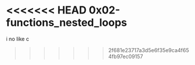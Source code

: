 <<<<<<< HEAD
0x02-functions_nested_loops
=======
i no like c
>>>>>>> 2f681e23717a3d5e6f35e9ca4f654fb97ec09157
